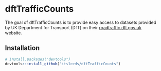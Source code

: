 
<!-- README.md is generated from README.Rmd. Please edit that file -->

# dftTrafficCounts

<!-- badges: start -->

<!-- badges: end -->

The goal of dftTrafficCounts is to provide easy access to datasets
provided by UK Department for Transport (DfT) on their
[roadtraffic.dft.gov.uk](https://roadtraffic.dft.gov.uk) website.

## Installation

<!-- You can install the released version of dftTrafficCounts from [CRAN](https://CRAN.R-project.org) with: -->

<!-- ``` r -->

<!-- install.packages("dftTrafficCounts") -->

<!-- ``` -->

<!-- And the development version from [GitHub](https://github.com/) with: -->

``` r
# install.packages("devtools")
devtools::install_github("itsleeds/dftTrafficCounts")
```

<!-- From previous readme... -->

<!-- If you have traffic count data you would like to contribute to the Bristol City Council open data platform please contact city.transport@bristol.gov.uk -->

<!-- The entire dataset and a shapefile of the count locations can be downloaded here: http://1drv.ms/1LaIsZ4 -->

<!-- This data has not been quality checked and we strongly advise users conduct their own assessment of the quality of the data before using it. -->
